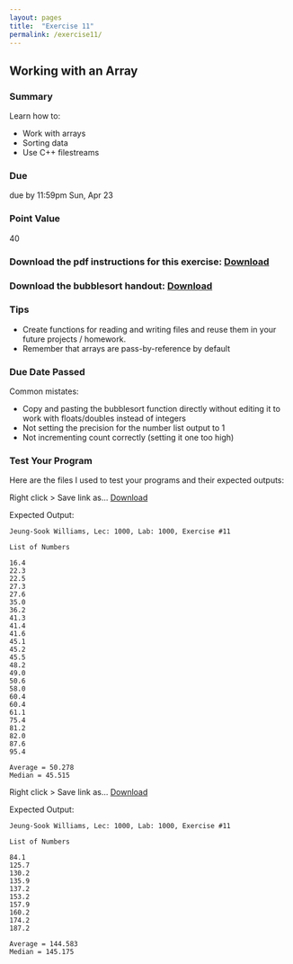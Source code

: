 ```yaml
---
layout: pages
title:  "Exercise 11"
permalink: /exercise11/
---
```


## Working with an Array 

### Summary

Learn how to:

- Work with arrays
- Sorting data
- Use C++ filestreams

### Due
due by 11:59pm Sun, Apr 23

### Point Value
40

### Download the pdf instructions for this exercise: [Download](https://github.com/jeungsook/cs135/raw/master/exercises/pdf/CS%20135%20Spring%202017%20Exercise%20%2311.pdf)

### Download the bubblesort handout: [Download](https://github.com/jeungsook/cs135/raw/master/exercises/pdf/CS%20135%20Bubblesort%20Handout.pdf)

### Tips
- Create functions for reading and writing files and reuse them in your future projects / homework.
- Remember that arrays are pass-by-reference by default

### Due Date Passed

Common mistates:
- Copy and pasting the bubblesort function directly without editing it to work with floats/doubles instead of integers
- Not setting the precision for the number list output to 1
- Not incrementing count correctly (setting it one too high)

### Test Your Program

Here are the files I used to test your programs and their expected outputs:

Right click > Save link as...
[Download](https://raw.githubusercontent.com/jeungsook/cs135/master/exercises/11_1)

Expected Output:
```
Jeung-Sook Williams, Lec: 1000, Lab: 1000, Exercise #11

List of Numbers

16.4
22.3
22.5
27.3
27.6
35.0
36.2
41.3
41.4
41.6
45.1
45.2
45.5
48.2
49.0
50.6
58.0
60.4
60.4
61.1
75.4
81.2
82.0
87.6
95.4

Average = 50.278
Median = 45.515
```

Right click > Save link as...
[Download](https://raw.githubusercontent.com/jeungsook/cs135/master/exercises/11_2)

Expected Output:
```
Jeung-Sook Williams, Lec: 1000, Lab: 1000, Exercise #11

List of Numbers

84.1
125.7
130.2
135.9
137.2
153.2
157.9
160.2
174.2
187.2

Average = 144.583
Median = 145.175
```
